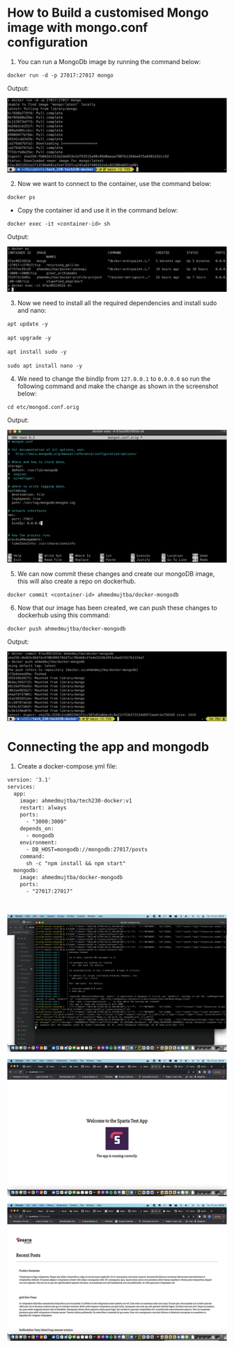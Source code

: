# How to Build a customised Mongo image with mongo.conf configuration

1. You can run a MongoDb image by running the command below:

```
docker run -d -p 27017:27017 mongo
```

Output:

![alt text](./assets/docker-mongo-run.png)

2. Now we want to connect to the container, use the command below:

```
docker ps
```

- Copy the container id and use it in the command below:

```
docker exec -it <container-id> sh
```

Output:

![alt text](./assets/mongo-sh.png)

3. Now we need to install all the required dependencies and install sudo and nano:

```
apt update -y

apt upgrade -y

apt install sudo -y

sudo apt install nano -y
```

4. We need to change the bindIp from `127.0.0.1` to `0.0.0.0` so run the following command and make the change as shown in the screenshot below:

```
cd etc/mongod.conf.orig
```

Output:

![alt text](./assets/bind-ip.png)

5. We can now commit these changes and create our mongoDB image, this will also create a repo on dockerhub.

```
docker commit <container-id> ahmedmujtba/docker-mongodb
```

6. Now that our image has been created, we can push these changes to dockerhub using this command:

```
docker push ahmedmujtba/docker-mongodb
```

Output:

![alt text](./assets/mongodb-push.png)

# Connecting the app and mongodb

1. Create a docker-compose.yml file:

```
version: '3.1'
services:
  app:
    image: ahmedmujtba/tech230-docker:v1
    restart: always
    ports:
      - "3000:3000"
    depends_on:
      - mongodb
    environment:
      - DB_HOST=mongodb://mongodb:27017/posts
    command:
      sh -c "npm install && npm start"
  mongodb:
    image: ahmedmujtba/docker-mongodb
    ports:
      - "27017:27017"



```

![alt text](./assets/app-listening.png)

![alt text](./assets/app-working-docker.png)

![alt text](./assets/posts-working-docker.png)
